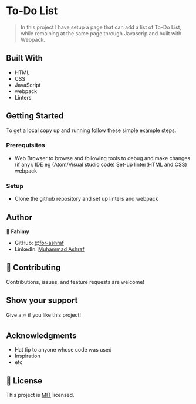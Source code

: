 # To-Do List

>In this project I have setup a page that can add a list of To-Do List, while remaining at the same page through Javascrip and built with Webpack. 

## Built With

- HTML
- CSS
- JavaScript
- webpack
- Linters

## Getting Started


To get a local copy up and running follow these simple example steps.

### Prerequisites

  - Web Browser to browse and following tools to debug and make changes (if any):
      IDE eg (Atom/Visual studio code)
      Set-up linter(HTML and CSS)
      webpack

### Setup
  - Clone the github repository and set up linters and webpack


## Author

👤 **Fahimy**

- GitHub: [@for-ashraf](https://github.com/for-ashraf)
- LinkedIn: [Muhammad Ashraf](https://www.linkedin.com/in/mustafa-fahimy-307566236/)


## 🤝 Contributing

Contributions, issues, and feature requests are welcome!

## Show your support

Give a ⭐️ if you like this project!

## Acknowledgments

- Hat tip to anyone whose code was used
- Inspiration
- etc

## 📝 License

This project is [MIT](./MIT.md) licensed.